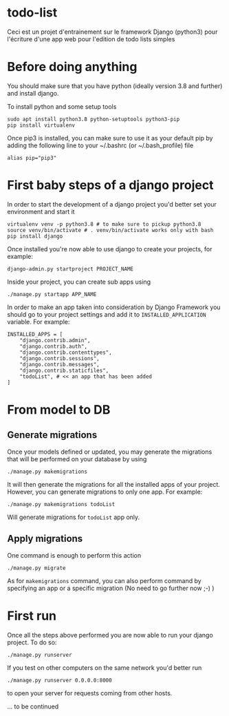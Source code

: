 # todo-list
Ceci est un projet d'entrainement sur le framework Django (python3) pour l'écriture d'une app web pour l'edition de todo lists simples

# Before doing anything
You should make sure that you have python (ideally version 3.8 and further) and install django.

To install python and  some setup tools
    
    sudo apt install python3.8 python-setuptools python3-pip 
    pip install virtualenv

Once pip3 is installed, you can make sure to use it as your default pip by adding the following line to your ~/.bashrc  (or ~/.bash_profile) file

    alias pip="pip3"

# First baby steps of a django project
In order to start the development of a django project you'd better set your environment and start it

    virtualenv venv -p python3.8 # to make sure to pickup python3.8
    source venv/bin/activate # . venv/bin/activate works only with bash
    pip install django

Once installed you're now able to  use django to create your projects, for example:

    django-admin.py startproject PROJECT_NAME

Inside your project, you can create sub apps using

    ./manage.py startapp APP_NAME

In order to make an app taken into consideration by Django Framework you should go to your project settings and add it to `INSTALLED_APPLICATION` variable. For example:
 
    INSTALLED_APPS = [
        "django.contrib.admin",
        "django.contrib.auth",
        "django.contrib.contenttypes",
        "django.contrib.sessions",
        "django.contrib.messages",
        "django.contrib.staticfiles",
        "todoList", # << an app that has been added
    ]
# From model to DB
## Generate migrations
Once your models defined or updated, you may generate the migrations that will be performed on your database by using 

    ./manage.py makemigrations

It will then generate the migrations for all the installed apps of your project. However, you can generate migrations to only one app. For example:

    ./manage.py makemigrations todoList

Will generate migrations for `todoList` app only.

## Apply migrations

One command is enough to perform this action 

    ./manage.py migrate 

As for `makemigrations` command, you can also perform command by specifying an app or a specific migration (No need to go further now ;-) )


# First run

Once all the steps above performed you are now able to run your django project. To do so:

    ./manage.py runserver

If you test on other computers on the same network you'd better run 

    ./manage.py runserver 0.0.0.0:8000 

to open your server for requests coming from other hosts.

 ... to be continued